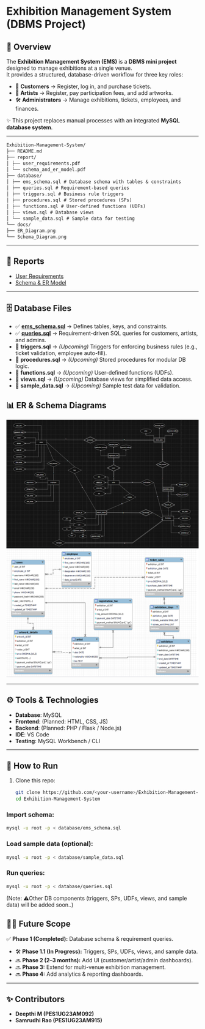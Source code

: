 # Exhibition Management System (DBMS Project)

## 📌 Overview  

The **Exhibition Management System (EMS)** is a **DBMS mini project** designed to manage exhibitions at a single venue.  
It provides a structured, database-driven workflow for three key roles:  

- 👥 **Customers** → Register, log in, and purchase tickets.  
- 🎨 **Artists** → Register, pay participation fees, and add artworks.  
- 🛠️ **Administrators** → Manage exhibitions, tickets, employees, and finances.  

✨ This project replaces manual processes with an integrated **MySQL database system**.

---
```
Exhibition-Management-System/
├── README.md
├── report/
│ ├── user_requirements.pdf
│ └── schema_and_er_model.pdf
├── database/
│ ├── ems_schema.sql # Database schema with tables & constraints
│ ├── queries.sql # Requirement-based queries
│ ├── triggers.sql # Business rule triggers
│ ├── procedures.sql # Stored procedures (SPs)
│ ├── functions.sql # User-defined functions (UDFs)
│ ├── views.sql # Database views
│ └── sample_data.sql # Sample data for testing
└── docs/
├── ER_Diagram.png
└── Schema_Diagram.png
```
---

## 📑 Reports
- [User Requirements](report/user_requirements.pdf)  
- [Schema & ER Model](report/schema_and_er_model.pdf)  

---

## 🗄️ Database Files
- ✅ **[ems_schema.sql](database/ems_schema.sql)** → Defines tables, keys, and constraints.  
- ✅ **[queries.sql](database/queries.sql)** → Requirement-driven SQL queries for customers, artists, and admins.  
- 🚧 **triggers.sql** → *(Upcoming)* Triggers for enforcing business rules (e.g., ticket validation, employee auto-fill).  
- 🚧 **procedures.sql** → *(Upcoming)* Stored procedures for modular DB logic.  
- 🚧 **functions.sql** → *(Upcoming)* User-defined functions (UDFs).  
- 🚧 **views.sql** → *(Upcoming)* Database views for simplified data access.  
- 🚧 **sample_data.sql** → *(Upcoming)* Sample test data for validation.  

## 📊 ER & Schema Diagrams
![ER Diagram](docs/ER_Diagram.png)  
![Schema Diagram](docs/Schema_Diagram.png)  

---

## ⚙️ Tools & Technologies
- **Database**: MySQL  
- **Frontend**: (Planned: HTML, CSS, JS)  
- **Backend**: (Planned: PHP / Flask / Node.js)  
- **IDE**: VS Code  
- **Testing**: MySQL Workbench / CLI  

---

## 🚀 How to Run
1. Clone this repo:
   ```bash
   git clone https://github.com/<your-username>/Exhibition-Management-System.git
   cd Exhibition-Management-System
### Import schema:
```bash
mysql -u root -p < database/ems_schema.sql
```

### Load sample data (optional):
```bash
mysql -u root -p < database/sample_data.sql
```

### Run queries:
```bash 
mysql -u root -p < database/queries.sql
```
(Note: ⚠️Other DB components (triggers, SPs, UDFs, views, and sample data) will be added soon..)

## 👩‍💻 Future Scope
✅ **Phase 1 (Completed):** Database schema & requirement queries.  
- 🛠️ **Phase 1.1 (In Progress):** Triggers, SPs, UDFs, views, and sample data.  
- 🔜 **Phase 2 (2–3 months):** Add UI (customer/artist/admin dashboards).  
- 🔜 **Phase 3:** Extend for multi-venue exhibition management.  
- 🔜 **Phase 4:** Add analytics & reporting dashboards.  

---

## ✨ Contributors
- **Deepthi M (PES1UG23AM092)**
- **Samrudhi Rao (PES1UG23AM915)**

